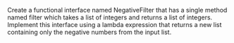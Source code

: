 Create a functional interface named NegativeFilter
that has a single method named filter which takes
a list of integers and returns a list of integers. 
Implement this interface using a lambda expression
that returns a new list containing only the negative
numbers from the input list.